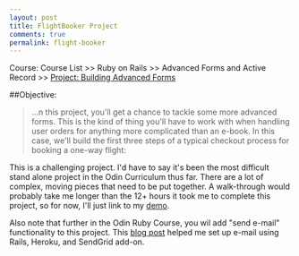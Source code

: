 ```yaml
---
layout: post
title: FlightBooker Project
comments: true
permalink: flight-booker
---
```


Course: Course List >> Ruby on Rails >> Advanced Forms and Active Record >> [Project: Building Advanced Forms](http://www.theodinproject.com/ruby-on-rails/building-advanced-forms)

##Objective:
>...n this project, you'll get a chance to tackle some more advanced forms. This is the kind of thing you'll have to work with when handling user orders for anything more complicated than an e-book. In this case, we'll build the first three steps of a typical checkout process for booking a one-way flight:

This is a challenging project.  I'd have to say it's been the most difficult stand alone project in the Odin Curriculum thus far.  There are a lot of complex, moving pieces that need to be put together.  A walk-through would probably take me longer than the 12+ hours it took me to complete this project, so for now, I'll just link to my [demo](http://flight-booker.herokuapp.com/).

Also note that further in the Odin Ruby Course, you wil add "send e-mail" functionality to this project.  This [blog post](http://howilearnedrails.wordpress.com/2014/02/25/setting-up-email-in-a-rails-4-app-with-action-mailer-in-development-and-sendgrid-in-production-using-heroku/) helped me set up e-mail using Rails, Heroku, and SendGrid add-on.




